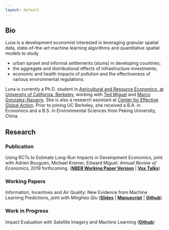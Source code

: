 ```yaml
---
layout: default
---
```


## Bio

Luna is a development economist interested in leveraging granular spatial data, state-of-the-art machine learning algorithms and quantitative spatial models to study

* urban sprawl and informal settlements (slums) in developing countries;
* the aggregate and distributional effects of infrastructure investments;
* economic and health impacts of pollution and the effectiveness of various environmental regulations.

Luna is currently a Ph.D. student in [Agricultural and Resource Economics, at University of California, Berkeley](https://are.berkeley.edu), working with [Ted Miguel](http://emiguel.econ.berkeley.edu/) and [Marco Gonzalez-Navarro](https://are.berkeley.edu/users/marco-gonzalez-navarro). She is also a research assistant at [Center for Effective Global Action](http://cega.berkeley.edu). Prior to joining UC Berkeley, she received a B.A. in Economics and a B.S. in Environmental Sciences from Peking University, China.

## Research

### Publication

Using RCTs to Estimate Long-Run Impacts in Development Economics, joint with Adrien Bouguen, Michael Kremer, Edward Miguel. _Annual Review of Economics_, 2019 forthcoming. ([__NBER Working Paper Version__](https://www.nber.org/papers/w25356) &#124; [__Vox Talks__](https://voxeu.org/vox-talks/rcts-long-run))

### Working Papers

Information, Incentives and Air Quality: New Evidence from Machine Learning Predictions, _joint with Minghao Qiu_ ([__Slides__](https://github.com/luna983/air-quality-machine-learning/blob/master/docs/slides.pdf) &#124; [__Manuscript__](https://github.com/luna983/air-quality-machine-learning/blob/master/docs/manuscript.pdf) &#124; [__Github__](https://github.com/luna983/air-quality-machine-learning))

### Work in Progress

Impact Evaluation with Satellite Imagery and Machine Learning ([__Github__](https://github.com/luna983/impact-evaluation-with-machine-learning))
